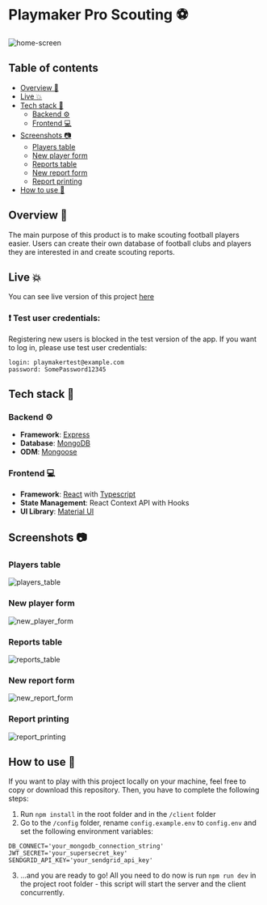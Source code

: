 # Playmaker Pro Scouting ⚽

![home-screen](https://user-images.githubusercontent.com/55458549/110521328-e451f100-810f-11eb-9916-9af1257a28c5.PNG)

## Table of contents

- [Overview 🔭](#overview-🔭)
- [Live 💥](#live-💥)
- [Tech stack 🔨](#tech-stack-🔨)
  - [Backend ⚙️](#backend-️⚙️)
  - [Frontend 💻](#frontend-💻)
- [Screenshots 📷](#screenshots-📷)
  - [Players table](#players-table)
  - [New player form](#new-player-form)
  - [Reports table](#reports-table)
  - [New report form](#new-report-form)
  - [Report printing](#report-printing)
- [How to use 💾](#how-to-use-💾)

## Overview 🔭

The main purpose of this product is to make scouting football players easier. Users can create their own database of football clubs and players they are interested in and create scouting reports.

## Live 💥

You can see live version of this project [here](https://playmakerscouting.herokuapp.com/)

### ❗ Test user credentials:

Registering new users is blocked in the test version of the app. If you want to log in, please use test user credentials:

```
login: playmakertest@example.com
password: SomePassword12345
```

## Tech stack 🔨

### Backend ⚙️

- **Framework**: [Express](https://expressjs.com/)
- **Database**: [MongoDB](https://www.mongodb.com/3)
- **ODM**: [Mongoose](https://mongoosejs.com/)

### Frontend 💻

- **Framework**: [React](https://pl.reactjs.org/) with [Typescript](https://www.typescriptlang.org/)
- **State Management**: React Context API with Hooks
- **UI Library**: [Material UI](https://material-ui.com/)

## Screenshots 📷

### Players table

![players_table](https://user-images.githubusercontent.com/55458549/110527456-46622480-8117-11eb-83cd-ecc41785988b.PNG)

### New player form

![new_player_form](https://user-images.githubusercontent.com/55458549/110527562-672a7a00-8117-11eb-9030-eb8bb4cd7716.PNG)

### Reports table

![reports_table](https://user-images.githubusercontent.com/55458549/110527681-8e814700-8117-11eb-8d0f-55dcb2a56a8a.PNG)

### New report form

![new_report_form](https://user-images.githubusercontent.com/55458549/110527838-bd97b880-8117-11eb-84bc-9fe51dd9a955.PNG)

### Report printing

![report_printing](https://user-images.githubusercontent.com/55458549/110528151-1bc49b80-8118-11eb-8888-05b1027be489.PNG)

## How to use 💾

If you want to play with this project locally on your machine, feel free to copy or download this repository. Then, you have to complete the following steps:

1. Run `npm install` in the root folder and in the `/client` folder
2. Go to the `/config` folder, rename `config.example.env` to `config.env` and set the following environment variables:

```
DB_CONNECT='your_mongodb_connection_string'
JWT_SECRET='your_supersecret_key'
SENDGRID_API_KEY='your_sendgrid_api_key'
```

3. ...and you are ready to go! All you need to do now is run `npm run dev` in the project root folder - this script will start the server and the client concurrently.
